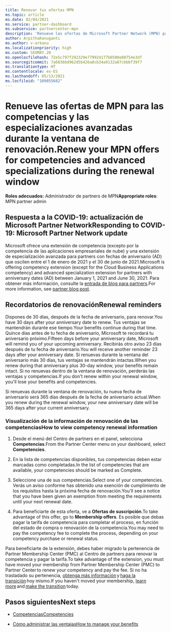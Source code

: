 ```yaml
---
title: Renovar tus ofertas MPN
ms.topic: article
ms.date: 02/04/2021
ms.service: partner-dashboard
ms.subservice: partnercenter-mpn
description: 'Renueve las ofertas de Microsoft Partner Network (MPN) para las competencias y especializaciones avanzadas: la ventana de renovación comienza un día después del aniversario de la fecha de compra.'
author: ArpithaKanuganti
ms.author: v-arkanu
ms.localizationpriority: high
ms.custom: SEOMAY.20
ms.openlocfilehash: 72e5c797f292329e779924177b0500e80754e3df
ms.sourcegitcommit: 7a6836bd962d5b426a8cb34a9132a87cbbbf39f7
ms.translationtype: HT
ms.contentlocale: es-ES
ms.lasthandoff: 05/13/2021
ms.locfileid: "109855682"
---
```

# <a name="renew-your-mpn-offers-for-competencies-and-advanced-specializations-during-the-renewal-window"></a><span data-ttu-id="f0224-103">Renueve las ofertas de MPN para las competencias y las especializaciones avanzadas durante la ventana de renovación.</span><span class="sxs-lookup"><span data-stu-id="f0224-103">Renew your MPN offers for competencies and advanced specializations during the renewal window</span></span>

<span data-ttu-id="f0224-104">**Roles adecuados:** Administrador de partners de MPN</span><span class="sxs-lookup"><span data-stu-id="f0224-104">**Appropriate roles**: MPN partner admin</span></span>

## <a name="responding-to-covid-19-microsoft-partner-network-update"></a><span data-ttu-id="f0224-105">Respuesta a la COVID-19: actualización de Microsoft Partner Network</span><span class="sxs-lookup"><span data-stu-id="f0224-105">Responding to COVID-19: Microsoft Partner Network update</span></span>

<span data-ttu-id="f0224-106">Microsoft ofrece una extensión de competencia (excepto por la competencia de las aplicaciones empresariales de nube) y una extensión de especialización avanzada para partners con fechas de aniversario (AD) que oscilen entre el 1 de enero de 2021 y el 30 de junio de 2021.</span><span class="sxs-lookup"><span data-stu-id="f0224-106">Microsoft is offering competency extension (except for the Cloud Business Applications competency) and advanced specialization extension for partners with anniversary dates (AD) between January 1, 2021 and June 30, 2021.</span></span> <span data-ttu-id="f0224-107">Para obtener más información, consulte la [entrada de blog para partners](https://blogs.partner.microsoft.com/mpn/responding-to-covid-19-microsoft-partner-network/).</span><span class="sxs-lookup"><span data-stu-id="f0224-107">For more information, see [partner blog post](https://blogs.partner.microsoft.com/mpn/responding-to-covid-19-microsoft-partner-network/).</span></span>

## <a name="renewal-reminders"></a><span data-ttu-id="f0224-108">Recordatorios de renovación</span><span class="sxs-lookup"><span data-stu-id="f0224-108">Renewal reminders</span></span>

<span data-ttu-id="f0224-109">Dispones de 30 días, después de la fecha de aniversario, para renovar.</span><span class="sxs-lookup"><span data-stu-id="f0224-109">You have 30 days after your anniversary date to renew.</span></span> <span data-ttu-id="f0224-110">Tus ventajas se mantendrán durante ese tiempo.</span><span class="sxs-lookup"><span data-stu-id="f0224-110">Your benefits continue during that time.</span></span> <span data-ttu-id="f0224-111">Quince días antes de tu fecha de aniversario, Microsoft te recordará tu aniversario próximo.</span><span class="sxs-lookup"><span data-stu-id="f0224-111">Fifteen days before your anniversary date, Microsoft will remind you of your upcoming anniversary.</span></span> <span data-ttu-id="f0224-112">Recibirás otro aviso 23 días después de tu fecha de aniversario.</span><span class="sxs-lookup"><span data-stu-id="f0224-112">You will receive another reminder 23 days after your anniversary date.</span></span> <span data-ttu-id="f0224-113">Si renuevas durante la ventana del aniversario más 30 días, tus ventajas se mantendrán intactas.</span><span class="sxs-lookup"><span data-stu-id="f0224-113">When you renew during that anniversary plus 30-day window, your benefits remain intact.</span></span> <span data-ttu-id="f0224-114">Si no renuevas dentro de la ventana de renovación, perderás las ventajas y competencias.</span><span class="sxs-lookup"><span data-stu-id="f0224-114">If you don't renew within your renewal window, you'll lose your benefits and competencies.</span></span>

<span data-ttu-id="f0224-115">Si renuevas durante la ventana de renovación, tu nueva fecha de aniversario será 365 días después de la fecha de aniversario actual.</span><span class="sxs-lookup"><span data-stu-id="f0224-115">When you renew during the renewal window, your new anniversary date will be 365 days after your current anniversary.</span></span>

### <a name="how-to-view-competency-renewal-information"></a><span data-ttu-id="f0224-116">Visualización de la información de renovación de las competencias</span><span class="sxs-lookup"><span data-stu-id="f0224-116">How to view competency renewal information</span></span>

1. <span data-ttu-id="f0224-117">Desde el menú del Centro de partners en el panel, selecciona **Competencias**.</span><span class="sxs-lookup"><span data-stu-id="f0224-117">From the Partner Center menu on your dashboard, select **Competencies**.</span></span>  

2. <span data-ttu-id="f0224-118">En la lista de competencias disponibles, tus competencias deben estar marcadas como completadas.</span><span class="sxs-lookup"><span data-stu-id="f0224-118">In the list of competencies that are available, your competencies should be marked as Complete.</span></span>  

3. <span data-ttu-id="f0224-119">Seleccione una de sus competencias.</span><span class="sxs-lookup"><span data-stu-id="f0224-119">Select one of your competencies.</span></span> <span data-ttu-id="f0224-120">Verás un aviso conforme has obtenido una exención de cumplimiento de los requisitos hasta la próxima fecha de renovación.</span><span class="sxs-lookup"><span data-stu-id="f0224-120">You'll see a notice that you have been given an exemption from meeting the requirements until your next renewal date.</span></span>

4. <span data-ttu-id="f0224-121">Para beneficiarte de esta oferta, ve a **Ofertas de suscripción**.</span><span class="sxs-lookup"><span data-stu-id="f0224-121">To take advantage of this offer, go to **Membership offers**.</span></span> <span data-ttu-id="f0224-122">Es posible que debas pagar la tarifa de competencia para completar el proceso, en función del estado de compra o renovación de la competencia.</span><span class="sxs-lookup"><span data-stu-id="f0224-122">You may need to pay the competency fee to complete the process, depending on your competency purchase or renewal status.</span></span>

<span data-ttu-id="f0224-123">Para beneficiarte de la extensión, debes haber migrado la pertenencia de Partner Membership Center (PMC) al Centro de partners para renovar la competencia y pagar la tarifa.</span><span class="sxs-lookup"><span data-stu-id="f0224-123">To take advantage of the extension, you must have moved your membership from Partner Membership Center (PMC) to Partner Center to renew your competency and pay the fee.</span></span> <span data-ttu-id="f0224-124">Si no ha trasladado su pertenencia, [obtenga más información](prepare-pmc-pc-migration.md) y [haga la transición](https://partners.microsoft.com/partnerprogram/Welcome.aspx) hoy mismo.</span><span class="sxs-lookup"><span data-stu-id="f0224-124">If you haven't moved your membership, [learn more](prepare-pmc-pc-migration.md) and [make the transition](https://partners.microsoft.com/partnerprogram/Welcome.aspx) today.</span></span>  

## <a name="next-steps"></a><span data-ttu-id="f0224-125">Pasos siguientes</span><span class="sxs-lookup"><span data-stu-id="f0224-125">Next steps</span></span>

- [<span data-ttu-id="f0224-126">Competencias</span><span class="sxs-lookup"><span data-stu-id="f0224-126">Competencies</span></span>](learn-about-competencies.md)

- [<span data-ttu-id="f0224-127">Cómo administrar las ventajas</span><span class="sxs-lookup"><span data-stu-id="f0224-127">How to manage your benefits</span></span>](manage-your-partner-network-benefits.md)

